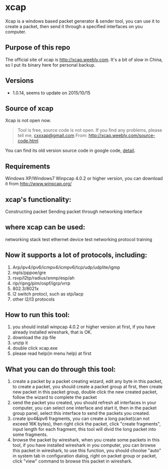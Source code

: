 # xcap
Xcap is a windows based packet generator &amp; sender tool, you can use it to create a packet, then send it through a specified interfaces on you computer.

## Purpose of this repo
The official site of xcap is http://xcap.weebly.com. It's a bit of slow in China, so I put its binary here for personal backup.

## Versions

* 1.0.14, seems to update on 2015/10/15

## Source of xcap
Xcap is not open now. 

> Tool is free, source code is not open.
> If you find any problems, please tell me, cxxxap@gmail.com
> From: http://xcap.weebly.com/source-code.html 

You can find its old version source code in google code, [detail](https://code.google.com/p/xcap/). 

## Requirements
Windows XP/Windows7
Winpcap 4.0.2 or higher version, you can download it from http://www.winpcap.org/

## xcap's functionality:
Constructing packet
Sending packet through networking interface

## where xcap can be used:
networking stack test
ethernet device test
networking protocol training

## Now it supports a lot of protocols, including:
1. Arp/ipv4/ipv6/icmpv4/icmpv6/tcp/udp/udplite/igmp
2. mpls/pppoe/gre
3. rsvp/l2tp/radius/snmp/esp/ah
4. rip/ripng/pim/ospf/igrp/vrrp
5. 802.3/8021x
6. l2 switch protocl, such as stp/lacp
7. other l2/l3 protocols

## How to run this tool:
1. you should install winpcap 4.0.2 or higher version at first, if you have already installed wireshark, that is OK.
2. download the zip file
3. unzip it
4. double click xcap.exe
5. please read help(in menu help) at first

## What you can do through this tool:
1. create a packet by a packet creating wizard, edit any byte in this packet, to create a packet, you should create a packet group at first, then create new packet in this packet group, double click the new created packet, follow the wizard to complete the packet
2. send the packet you created, you should refresh all interfaces in your computer, you can select one interface and start it, then in the packet group panel, select this interface to send the packets you created.
3. create ipv4&ipv6 fragments, you can create a long packet(can not exceed 16K bytes), then right click the packet, click "create fragments", input length for each fragment, this tool will divid the long packet into some fragments.
4. browse the packet by wireshark, when you create some packets in this tool, if you have installed wireshark in you computer, you can browse this packet in wireshark, to use this function, you should choolse "auto" in system tab in configuration dialog, right on packet group or packet, click "view" command to browse this packet in wireshark.

